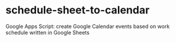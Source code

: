 # schedule-sheet-to-calendar
Google Apps Script: create Google Calendar events based on work schedule written in Google Sheets
